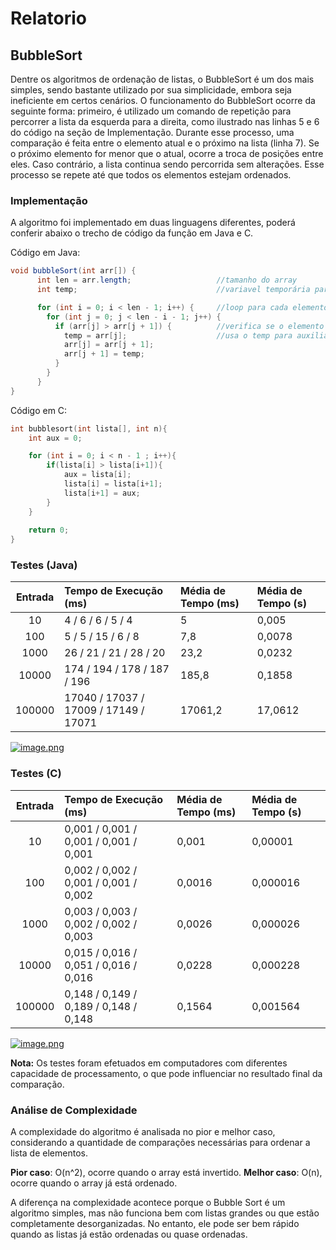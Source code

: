 # Relatorio

## BubbleSort
Dentre os algoritmos de ordenação de listas, o BubbleSort é um dos mais simples, sendo bastante utilizado por sua simplicidade, embora seja ineficiente em certos cenários. O funcionamento do BubbleSort ocorre da seguinte forma: primeiro, é utilizado um comando de repetição para percorrer a lista da esquerda para a direita, como ilustrado nas linhas 5 e 6 do código na seção de Implementação. Durante esse processo, uma comparação é feita entre o elemento atual e o próximo na lista (linha 7). Se o próximo elemento for menor que o atual, ocorre a troca de posições entre eles. Caso contrário, a lista continua sendo percorrida sem alterações. Esse processo se repete até que todos os elementos estejam ordenados.

### Implementação
A algoritmo foi implementado em duas linguagens diferentes, poderá conferir abaixo o trecho de código da função em Java e C.

Código em Java:
```java
void bubbleSort(int arr[]) {
      int len = arr.length;                   //tamanho do array
      int temp;                               //variavel temporária para troca

      for (int i = 0; i < len - 1; i++) {     //loop para cada elemento
        for (int j = 0; j < len - i - 1; j++) {
          if (arr[j] > arr[j + 1]) {          //verifica se o elemento ao lado é maior
            temp = arr[j];                    //usa o temp para auxiliar na troca
            arr[j] = arr[j + 1];
            arr[j + 1] = temp;
          }
        }
      }
}
```
Código em C: 
```C
int bubblesort(int lista[], int n){
    int aux = 0;

    for (int i = 0; i < n - 1 ; i++){
        if(lista[i] > lista[i+1]){
            aux = lista[i];
            lista[i] = lista[i+1];
            lista[i+1] = aux;
        }
    }
    
    return 0;
}   
```


### Testes (Java)



| Entrada |  Tempo de Execução (ms)               | Média de Tempo (ms) |  Média de Tempo (s)  |
| :-----: | :-----------------------------------  | :------------------ | :-------------------- |
| 10      | 4 / 6 / 6 / 5 / 4                     | 5                   |  0,005 |
| 100     | 5 / 5 / 15 / 6 / 8                    | 7,8                 |  0,0078 |
| 1000    | 26 / 21 / 21 / 28 / 20                | 23,2                |  0,0232 |
| 10000   | 174 / 194 / 178 / 187 / 196           | 185,8               |  0,1858 |
| 100000  | 17040 / 17037 / 17009 / 17149 / 17071 | 17061,2             |  17,0612 |


[![image.png](https://i.postimg.cc/htrKSPQS/image.png)](https://postimg.cc/pmpwCvB7)


### Testes (C)

| Entrada |  Tempo de Execução (ms)               | Média de Tempo (ms) |  Média de Tempo (s)  |
| :-----: | :-----------------------------------  | :------------------ | :--------------------|
| 10      | 0,001 / 0,001 / 0,001 / 0,001 / 0,001 | 0,001               |  0,00001  |
| 100     | 0,002 / 0,002 / 0,001 / 0,001 / 0,002 | 0,0016              |  0,000016 |
| 1000    | 0,003 / 0,003 / 0,002 / 0,002 / 0,003 | 0,0026              |  0,000026 |
| 10000   | 0,015 / 0,016 / 0,051 / 0,016 / 0,016 | 0,0228              |  0,000228 |
| 100000  | 0,148 / 0,149 / 0,189 / 0,148 / 0,148 | 0,1564              |  0,001564 |


[![image.png](https://i.postimg.cc/SxyGPk00/image.png)](https://postimg.cc/tYMPZ0CD)


**Nota:** Os testes foram efetuados em computadores com diferentes capacidade de processamento, o que pode influenciar no resultado final da comparação.

### Análise de Complexidade

A complexidade do algoritmo é analisada no pior e melhor caso, considerando a quantidade de comparações necessárias para ordenar a lista de elementos.

**Pior caso**: O(n^2), ocorre quando o array está invertido.
**Melhor caso**: O(n), ocorre quando o array já está ordenado.

A diferença na complexidade acontece porque o Bubble Sort é um algoritmo simples, mas não funciona bem com listas grandes ou que estão completamente desorganizadas. No entanto, ele pode ser bem rápido quando as listas já estão ordenadas ou quase ordenadas.

